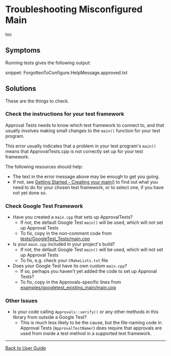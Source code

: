 <a id="top"></a>

# Troubleshooting Misconfigured Main

toc

## Symptoms

Running tests gives the following output:

snippet: ForgottenToConfigure.HelpMessage.approved.txt 

## Solutions

These are the things to check.

### Check the instructions for your test framework

Approval Tests needs to know which test framework to connect to, and that usually involves making small changes to the `main()` function for your test program.

This error usually indicates that a problem in your test program's `main()` means that ApprovalTests.cpp is not correctly set up for your test framework. 

The following resources should help:

* The text in the error message above may be enough to get you going.
* If not, see [Getting Started - Creating your main()](/doc/GettingStarted.md#top) to find out what you need to do for your chosen test framework, or to select one, if you have not yet done so.

### Check Google Test Framework

* Have you created a `main.cpp` that sets up ApprovalTests?
    * If not, the default Google Test `main()` will be used, which will not set up Approval Tests
    * To fix, copy in the non-comment code from [tests/GoogleTest_Tests/main.cpp](/tests/GoogleTest_Tests/main.cpp)
* Is your `main.cpp` included in your project's build?
    * If not, the default Google Test `main()` will be used, which will not set up Approval Tests
    * To fix, e.g. check your `CMakeLists.txt` file
* Does your Google Test have its own custom `main.cpp`?
    * If so, perhaps you haven't yet added the code to set up Approval Tests?
    * To fix, copy in the Approvals-specific lines from [examples/googletest_existing_main/main.cpp](/examples/googletest_existing_main/main.cpp)

### Other Issues

* Is your code calling `Approvals::verify()` or any other methods in this library from outside a Google Test?
    * This is much less likely to be the cause, but the file-naming code in Approval Tests (`ApprovalTestNamer`) does require that approvals are used from inside a test method in a supported test framework. 
---

[Back to User Guide](/doc/README.md#top)
